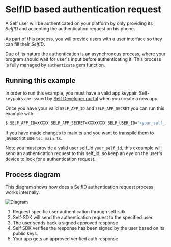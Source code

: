 # SelfID based authentication request

A Self user will be authenticated on your platform by only providing its _SelfID_ and accepting the authentication request on his phone.

As part of this process, you will provide users with a user interface so they can fill their _SelfID_.

Due of its nature the authentication is an asynchronous process, where your program should wait for user's input before authenticating it. This process is fully managed by `authenticate` gem function.

## Running this example

In order to run this example, you must have a valid app keypair. Self-keypairs are issued by [Self Developer portal](https://developer.selfid.net/) when you create a new app.

Once you have your valid `SELF_APP_ID` and `SELF_APP_SECRET` you can run this example with:


```bash
$ SELF_APP_ID=XXXXX SELF_APP_SECRET=XXXXXXXX SELF_USER_ID="<your_self_id>" node main.js
```

If you have made changes to main.ts and you want to transpile them to javascript use `tsc main.ts`.

Note you must provide a valid user self_id `your_self_id`, this exqample will send an authentication request to this self_id, so keep an eye on the user's device to look for a authentication request.


## Process diagram

This diagram shows how does a SelfID authentication request process works internally.

![Diagram](https://storage.googleapis.com/static.selfid.net/images/authentication_diagram.png)

1. Request specific user authentication through self-sdk
2. Self-SDK will send the authentication request to the specified user.
3. The user sends back a signed approved response
4. Self SDK verifies the response has been signed by the user based on its public keys.
5. Your app gets an approved verified auth response
